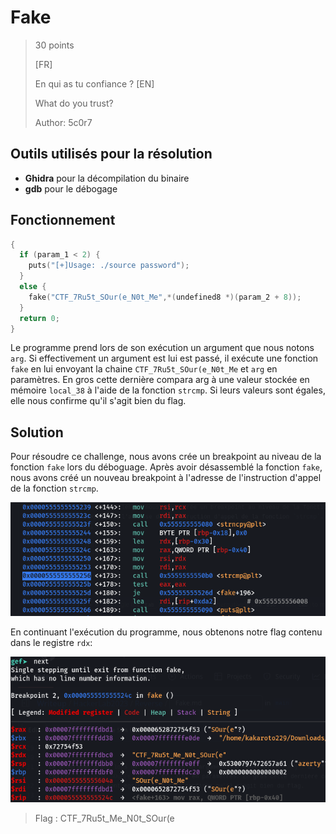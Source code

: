 # Fake
> 30 points
>
>[FR]
>
>En qui as tu confiance ?
>[EN]
>
>What do you trust?
>
> 
> Author: 5c0r7

## Outils utilisés pour la résolution
* **Ghidra** pour la décompilation du binaire
* **gdb** pour le débogage

## Fonctionnement 
```c
{
  if (param_1 < 2) {
    puts("[+]Usage: ./source password");
  }
  else {
    fake("CTF_7Ru5t_SOur(e_N0t_Me",*(undefined8 *)(param_2 + 8));
  }
  return 0;
}
```

Le programme prend lors de son exécution un argument que nous notons `arg`. Si effectivement un argument est lui est passé, il exécute une fonction `fake` en lui envoyant la  chaine `CTF_7Ru5t_SOur(e_N0t_Me` et `arg` en paramètres. En gros cette dernière compara arg à une valeur stockée en mémoire `local_38` à l'aide de la fonction `strcmp`.
Si leurs valeurs sont égales, elle nous confirme qu'il s'agit bien du flag. 

## Solution
Pour résoudre ce challenge, nous avons crée un breakpoint au niveau de la fonction `fake` lors du déboguage. Après avoir désassemblé la fonction `fake`, nous avons créé un nouveau breakpoint à l'adresse de l'instruction d'appel de la fonction `strcmp`.

<img src="File/assembly_fake.png">

En continuant l'exécution du programme, nous obtenons notre flag contenu dans le registre `rdx`:

<img src="File/flag_fake.png">

>Flag : CTF_7Ru5t_Me_N0t_SOur(e
